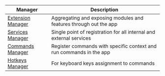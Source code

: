 <table>
    <thead>
        <tr>
            <th>Manager</th>
            <th>Description</th>
        </tr>
    </thead>
    <tbody>
        <tr>
            <td>
                <a href="./extension.md">
                    Extension Manager
                </a>
            </td>
            <td>
                Aggregating and exposing modules and features through out the app
            </td>
        </tr>
        <tr>
            <td>
                <a href="./service.md">
                    Services Manager
                </a>
            </td>
            <td>
                Single point of registration for all internal and external services
            </td>
        </tr>
        <tr>
            <td>
                <a href="./commands.md">
                    Commands Manager
                </a>
            </td>
            <td>
                Register commands with specific context and run commands in the app
            </td>
        </tr>
        <tr>
            <td>
                <a href="./hotkeys.md">
                    Hotkeys Manager
                </a>
            </td>
            <td>
                For keyboard keys assignment to commands
            </td>
        </tr>
    </tbody>
</table>
